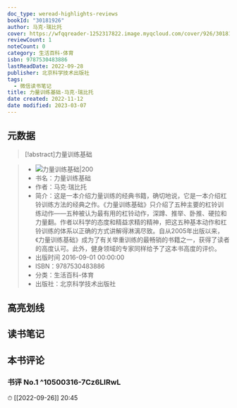 ```yaml
---
doc_type: weread-highlights-reviews
bookId: "30181926"
author: 马克·瑞比托
cover: https://wfqqreader-1252317822.image.myqcloud.com/cover/926/30181926/t7_30181926.jpg
reviewCount: 1
noteCount: 0
category: 生活百科-体育
isbn: 9787530483886
lastReadDate: 2022-09-28
publisher: 北京科学技术出版社
tags:
  - 微信读书笔记
title: 力量训练基础-马克·瑞比托
date created: 2022-11-12
date modified: 2023-03-07
---
```


## 元数据

>[!abstract]力量训练基础

> - ![力量训练基础|200](https://wfqqreader-1252317822.image.myqcloud.com/cover/926/30181926/t7_30181926.jpg)
> - 书名：力量训练基础
> - 作者：马克·瑞比托
> - 简介：这是一本介绍力量训练的经典书籍，确切地说，它是一本介绍杠铃训练方法的经典之作。《力量训练基础》只介绍了五种主要的杠铃训练动作——五种被认为最有用的杠铃动作，深蹲、推举、卧推、硬拉和力量翻。作者以科学的态度和精益求精的精神，把这五种基本动作和杠铃训练的体系以正确的方式讲解得淋漓尽致。自从2005年出版以来，《力量训练基础》成为了有关举重训练的最畅销的书籍之一，获得了读者的高度认可。此外，健身领域的专家同样给予了这本书高度的评价。
> - 出版时间 2016-09-01 00:00:00
> - ISBN：9787530483886
> - 分类：生活百科-体育
> - 出版社：北京科学技术出版社

## 高亮划线

## 读书笔记

## 本书评论

### 书评 No.1 ^10500316-7Cz6LIRwL

⏱ [[2022-09-26]] 20:45

